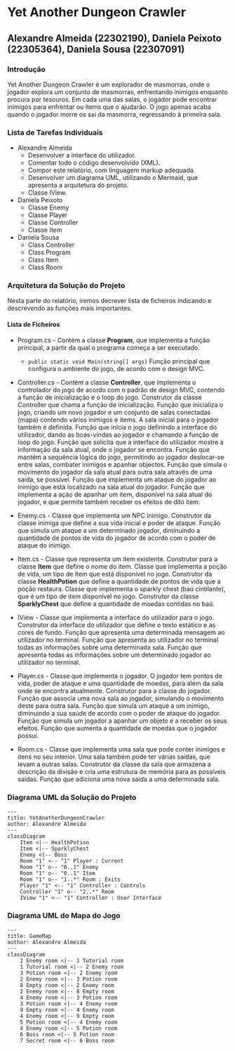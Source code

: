 # Yet Another Dungeon Crawler

## Alexandre Almeida (22302190), Daniela Peixoto (22305364), Daniela Sousa (22307091)

### Introdução
Yet Another Dungeon Crawler é um explorador de masmorras, onde o jogador explora um conjunto de masmorras, enfrentando inimigos enquanto procura por tesouros. Em cada uma das salas, o jogador pode encontrar inimigos para enfrentar ou items que o ajudarão. O jogo apenas acaba quando o jogador morre os sai da masmorra, regressando à primeira sala.

### Lista de Tarefas Individuais
* Alexandre Almeida
    * Desenvolver a interface do utilizador.
    * Comentar todo o código desenvolvido (XML).
    * Compor este relatório, com linguagem markup adequada.
    * Desenvolver um diagrama UML, utilizando o Mermaid, que apresenta a arquitetura do projeto.
    * Classe IView.
* Daniela Peixoto
    * Classe Enemy
    * Classe Player
    * Classe Controller
    * Classe Item
* Daniela Sousa
    * Class Controller
    * Class Program
    * Class Item
    * Class Room

### Arquitetura da Solução do Projeto
Nesta parte do relatório, iremos decrever lista de ficheiros indicando e descrevendo as funções mais importantes.

#### Lista de Ficheiros
* Program.cs - 
Contém a classe **Program**, que implementa a função principal, a partir da qual o programa começa a ser executado.
    * ```public static void Main(string[] args)```
    Função principal que configura o ambiente do jogo, de acordo com o design MVC.

* Controller.cs - 
Contém a classe **Controller**, que implementa o controlador do jogo de acordo com o padrão de design MVC, contendo a função de inicialização e o loop do jogo.
Construtor da classe Controller que chama a função de inicialização.
Função que inicializa o jogo, criando um novo jogador e um conjunto de salas conectadas (mapa) contendo vários inimigos e items. A sala inicial para o jogador também é definida.
Função que inicia o jogo definindo a interface do utilizador, dando as boas-vindas ao jogador e chamando a função de loop do jogo.
Função que solicita que a interface do utilizador mostre a informação da sala atual, onde o jogador se encontra.
Função que mantém a sequência lógica do jogo, permitindo ao jogador deslocar-se entre salas, combater inimigos e apanhar objectos.
Função que simula o movimento do jogador da sala atual para outra sala através de uma saída, se possível.
Função que implementa um ataque do jogador ao inimigo que está localizado na sala atual do jogador.
Função que implementa a ação de apanhar um item, disponível na sala atual do jogador, e que permite também receber os efeitos de dito item.

* Enemy.cs - 
Classe que implementa um NPC inimigo.
Construtor da classe inimiga que define a sua vida inicial e poder de ataque.
Função que simula um ataque a um determinado jogador, diminuindo a quantidade de pontos de vida do jogador de acordo com o poder de ataque do inimigo.

* Item.cs - 
Classe que representa um item existente.
Construtor para a classe **Item** que define o nome do item.
Classe que implementa a poção de vida, um tipo de item que está disponível no jogo.
Construtor da classe **HealthPotion** que define a quantidade de pontos de vida que a poção restaura.
Classe que implementa o sparkly chest (baú cintilante), que é um tipo de item disponível no jogo.
Construtor da classe **SparklyChest** que define a quantidade de moedas contidas no baú.

* IView - 
Classe que implementa a interface do utilizador para o jogo.
Construtor da interface do utilizador que define o texto estático e as cores de fundo.
Função que apresenta uma determinada mensagem ao utilizador no terminal.
Função que apresenta ao utilizador no terminal todas as informações sobre uma determinada sala.
Função que apresenta todas as informações sobre um determinado jogador ao utilizador no terminal.

* Player.cs - 
Classe que implementa o jogador. O jogador tem pontos de vida, poder de ataque e uma quantidade de moedas, para além da sala onde se encontra atualmente.
Construtor para a classe do jogador.
Função que associa uma nova sala ao jogador, simulando o movimento deste para outra sala.
Função que simula um ataque a um inimigo, diminuindo a sua saúde de acordo com o poder de ataque do jogador.
Função que simula um jogador a apanhar um objeto e a receber os seus efeitos.
Função que aumenta a quantidade de moedas que o jogador possui.

* Room.cs - 
Classe que implementa uma sala que pode conter inimigos e itens no seu interior. Uma sala também pode ter várias saídas, que levam a outras salas.
Construtor da classe da sala que armazena a descrição da divisão e cria uma estrutura de memória para as possíveis saídas.
Função que adiciona uma nova saída a uma determinada sala.

### Diagrama UML da Solução do Projeto

```mermaid
---
title: YetAnotherDungeonCrawler
author: Alexandre Almeida
---
classDiagram
    Item <|-- HealthPotion
    Item <|-- SparklyChest
    Enemy <|-- Boss
    Room "1" <-- "1" Player : Current
    Room "1" o-- "0..1" Enemy
    Room "1" o-- "0..1" Item
    Room "1" o-- "1..*" Room : Exits
    Player "1" <-- "1" Controller : Controls
    Controller "1" o-- "2..*" Room
    IView "1" <-- "1" Controller : User Interface
```

### Diagrama UML do Mapa do Jogo

```mermaid
---
title: GameMap
author: Alexandre Almeida
---
classDiagram
    2 Enemy room <|-- 1 Tutorial room
    1 Tutorial room <|-- 2 Enemy room
    3 Potion room <|-- 2 Enemy room
    2 Enemy room <|-- 3 Potion room
    8 Empty room <|-- 2 Enemy room
    2 Enemy room <|-- 8 Empty room
    4 Enemy room <|-- 3 Potion room
    3 Potion room <|-- 4 Enemy room
    9 Empty room <|-- 4 Enemy room
    4 Enemy room <|-- 9 Empty room
    5 Potion room <|-- 4 Enemy room
    4 Enemy room <|-- 5 Potion room
    6 Boss room <|-- 5 Potion room
    7 Secret room <|-- 6 Boss room
```